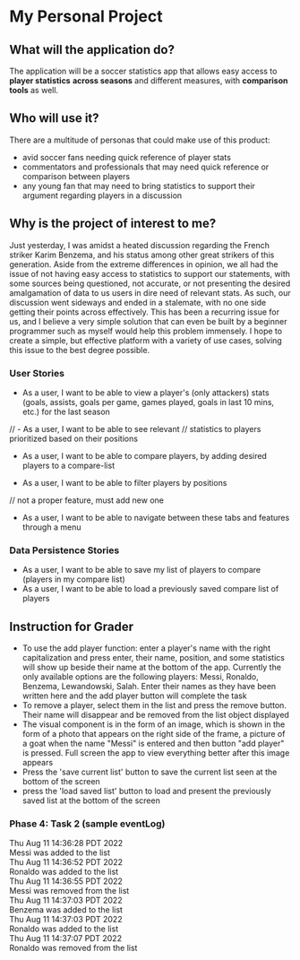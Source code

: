 # My Personal Project


## What will the application do?

The application will be a soccer statistics app that allows 
easy access to **player statistics** **across seasons** and different 
measures, with **comparison tools** as well.


## Who will use it?

There are a multitude of personas that could make use of 
this product: 

- avid soccer fans needing quick reference of player stats
- commentators and professionals that may need quick reference
or comparison between players
- any young fan that may need to bring statistics to support
their argument regarding players in a discussion

  


## Why is the project of interest to me?

Just yesterday, I was amidst a heated discussion regarding 
the French striker Karim Benzema, and his status among
other great strikers of this generation. Aside from the 
extreme differences in opinion, we all had the issue of
not having easy access to statistics to support our statements,
with some sources being questioned, not accurate, or not
presenting the desired amalgamation of data to us users in 
dire need of relevant stats. As such, our discussion went 
sideways and ended in a stalemate, with no one side getting 
their points across effectively. This has been a recurring 
issue for us, and I believe a very simple solution that can 
even be built by a beginner programmer such as myself would 
help this problem immensely. I hope to create a simple, but 
effective platform with a variety of use cases, solving this
issue to the best degree possible. 



### User Stories

- As a user, I want to be able to view a player's (only attackers) stats (goals,
assists, goals per game, games played, goals in last 10 mins, etc.)
for the last season

// - As a user, I want to be able to see relevant 
// statistics to players prioritized based on their positions

- As a user, I want to be able to compare players, by adding
desired players to a compare-list

- As a user, I want to be able to filter players by positions

// not a proper feature, must add new one
- As a user, I want to be able to navigate between these tabs
  and features through a menu

### Data Persistence Stories

- As a user, I want to be able to save my list of players to 
compare (players in my compare list)
- As a user, I want to be able to load a previously saved
compare list of players


## Instruction for Grader

- To use the add player function: enter a player's name with the right capitalization and 
press enter, their name, position, and some statistics will show up beside their name at 
the bottom of the app. Currently the only available options are the following players: Messi,
Ronaldo, Benzema, Lewandowski, Salah. Enter their names as they have been written here and 
the add player button will complete the task
- To remove a player, select them in the list and press the remove button. Their name will 
disappear and be removed from the list object displayed
- The visual component is in the form of an image, which is shown in
the form of a photo that appears on the right side of the 
frame, a picture of a goat when the name "Messi" is 
entered and then button "add player" is pressed. Full screen the app
to view everything better after this image appears
- Press the 'save current list' button to save the current list seen at the bottom of the screen
- press the 'load saved list' button to load and present the previously saved list at the 
bottom of the screen


### Phase 4: Task 2 (sample eventLog)

Thu Aug 11 14:36:28 PDT 2022 \
Messi was added to the list \
Thu Aug 11 14:36:52 PDT 2022 \
Ronaldo was added to the list \
Thu Aug 11 14:36:55 PDT 2022 \
Messi was removed from the list \
Thu Aug 11 14:37:03 PDT 2022 \
Benzema was added to the list  \
Thu Aug 11 14:37:03 PDT 2022 \
Ronaldo was added to the list \
Thu Aug 11 14:37:07 PDT 2022 \
Ronaldo was removed from the list 